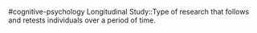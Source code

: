 #cognitive-psychology 
Longitudinal Study::Type of research that follows and retests individuals over a period of time. 